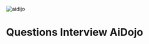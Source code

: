   ![aidijo](https://github.com/shahlaa1212/questions_interview_aidojo/assets/74646502/36892c43-f41c-40a2-af24-d916a3701b35) 
# Questions Interview AiDojo

